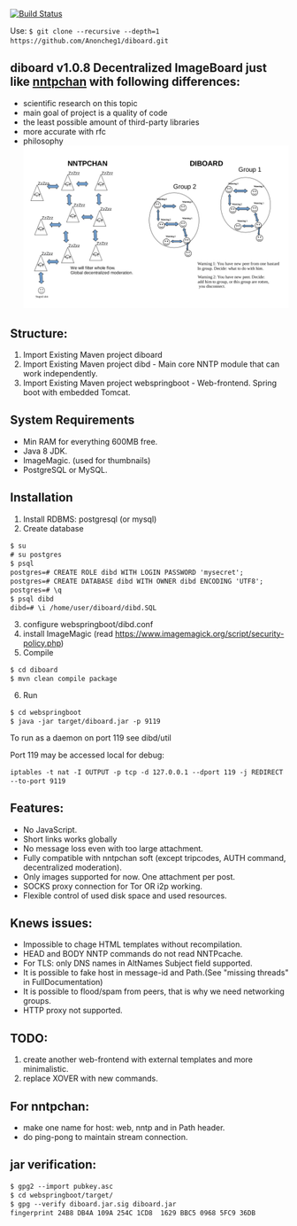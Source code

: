 [![Build Status](https://travis-ci.org/Anoncheg1/diboard.svg?branch=master)](https://travis-ci.org/Anoncheg1/diboard)

Use: ```$ git clone --recursive --depth=1 https://github.com/Anoncheg1/diboard.git```

diboard v1.0.8 Decentralized ImageBoard just like [nntpchan](https://github.com/majestrate/nntpchan) with following differences:
-----
- scientific research on this topic
- main goal of project is a quality of code
- the least possible amount of third-party libraries
- more accurate with rfc
- philosophy 
![peering philosophy](https://github.com/Anoncheg1/diboard/blob/master/peering%20philosophy.png "peering philosophy")

Structure:
--------

1. Import Existing Maven project diboard
2. Import Existing Maven project dibd - Main core NNTP module that can work independently.
3. Import Existing Maven project webspringboot - Web-frontend. Spring boot with embedded Tomcat.

System Requirements
-----

- Min RAM for everything 600MB free.
- Java 8 JDK.
- ImageMagic. (used for thumbnails)
- PostgreSQL or MySQL.

Installation
-----

1. Install RDBMS: postgresql (or mysql)
2. Create database
```
$ su
# su postgres
$ psql
postgres=# CREATE ROLE dibd WITH LOGIN PASSWORD 'mysecret';
postgres=# CREATE DATABASE dibd WITH OWNER dibd ENCODING 'UTF8';
postgres=# \q
$ psql dibd
dibd=# \i /home/user/diboard/dibd.SQL
```
3. configure webspringboot/dibd.conf
4. install ImageMagic (read https://www.imagemagick.org/script/security-policy.php)
5. Compile
```
$ cd diboard
$ mvn clean compile package
```
6. Run
```
$ cd webspringboot
$ java -jar target/diboard.jar -p 9119
```
To run as a daemon on port 119 see dibd/util

Port 119 may be accessed local for debug:
```
iptables -t nat -I OUTPUT -p tcp -d 127.0.0.1 --dport 119 -j REDIRECT --to-port 9119
```

Features:
----------
- No JavaScript.
- Short links works globally
- No message loss even with too large attachment.
- Fully compatible with nntpchan soft (except tripcodes, AUTH command, decentralized moderation).
- Only images supported for now. One attachment per post.
- SOCKS proxy connection for Tor OR i2p working.
- Flexible control of used disk space and used resources.

Knews issues:
----------
- Impossible to chage HTML templates without recompilation.
- HEAD and BODY NNTP commands do not read NNTPcache.
- For TLS: only DNS names in AltNames Subject field supported.
- It is possible to fake host in message-id and Path.(See "missing threads" in FullDocumentation)
- It is possible to flood/spam from peers, that is why we need networking groups.
- HTTP proxy not supported.

TODO:
----------
1. create another web-frontend with external templates and more minimalistic.
2. replace XOVER with new commands.

For nntpchan:
----------
- make one name for host: web, nntp and in Path header.
- do ping-pong to maintain stream connection.

jar verification:
----------
```
$ gpg2 --import pubkey.asc
$ cd webspringboot/target/
$ gpg --verify diboard.jar.sig diboard.jar
fingerprint 24B8 DB4A 109A 254C 1CD8  1629 BBC5 0968 5FC9 36DB
```